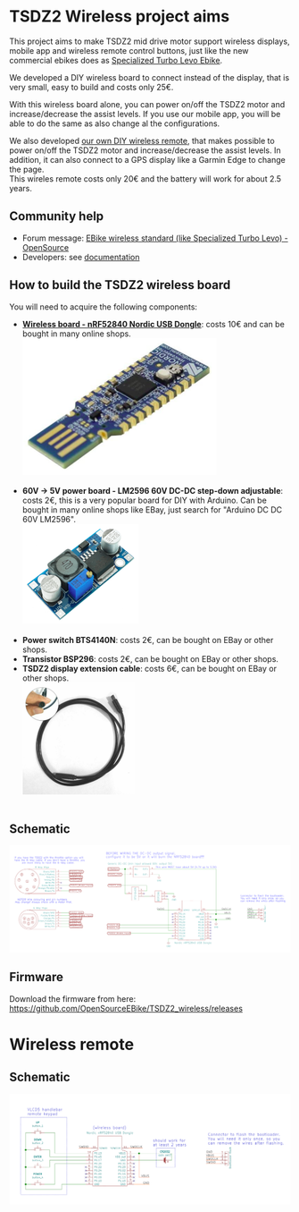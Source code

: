 # TSDZ2 Wireless project aims

This project aims to make TSDZ2 mid drive motor support wireless displays, mobile app and wireless remote control buttons, just like the new commercial ebikes does as [Specialized Turbo Levo Ebike](https://www.youtube.com/watch?v=F43oqj1Zlww).

We developed a DIY wireless board to connect instead of the display, that is very small, easy to build and costs only 25€.

With this wireless board alone, you can power on/off the TSDZ2 motor and increase/decrease the assist levels. If you use our mobile app, you will be able to do the same as also change al the configurations.

We also developed [our own DIY wireless remote](https://github.com/OpenSource-EBike-firmware/ebike_wireless_remote), that makes possible to power on/off the TSDZ2 motor and increase/decrease the assist levels. In addition, it can also connect to a GPS display like a Garmin Edge to change the page.<br> 
This wireles remote costs only 20€ and the battery will work for about 2.5 years.

## Community help

- Forum message: [EBike wireless standard (like Specialized Turbo Levo) - OpenSource](https://endless-sphere.com/forums/viewtopic.php?t=106346)
- Developers: see [documentation](https://github.com/OpenSourceEBike/TSDZ2_wireless/blob/master/documentation/README.md)

## How to build the TSDZ2 wireless board

You will need to acquire the following components:
* **[Wireless board - nRF52840 Nordic USB Dongle](https://www.nordicsemi.com/Software-and-tools/Development-Kits/nRF52840-Dongle)**: costs 10€ and can be bought in many online shops.<br>
![](NRF52840.png)<br><br>
* **60V -> 5V power board - LM2596 60V DC-DC step-down adjustable**: costs 2€, this is a very popular board for DIY with Arduino. Can be bought in many online shops like EBay, just search for "Arduino DC DC 60V LM2596".<br>
![](60V_DC_DC.png)<br><br>
* **Power switch BTS4140N**: costs 2€, can be bought on EBay or other shops.<br>
* **Transistor BSP296**: costs 2€, can be bought on EBay or other shops.<br>
* **TSDZ2 display extension cable**: costs 6€, can be bought on EBay or other shops.<br>
![](TSDZ2_cable.png)<br><br>

## Schematic

[![](TSDZ2_wireless-schematic.png)](TSDZ2_wireless-schematic.png)

## Firmware

Download the firmware from here: https://github.com/OpenSourceEBike/TSDZ2_wireless/releases

# Wireless remote

## Schematic

[![](ebike_remote_wireless-schematic.png)](ebike_remote_wireless-schematic.png)